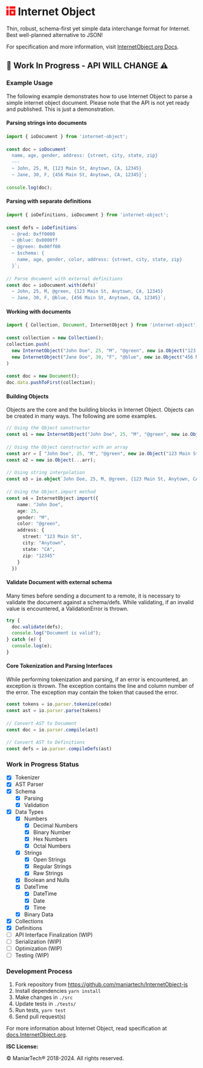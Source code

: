 # <img src="./logo/internet-object-logo.png" height="24px" alt="Internet Object" title="Internet Object"> Internet Object

Thin, robust, schema-first yet simple data interchange format for Internet. Best well-planned alternative to JSON!

For specification and more information, visit [InternetObject.org Docs](https://docs.internetobject.org).

## 🚧 Work In Progress - API WILL CHANGE ⚠️

### Example Usage

The following example demonstrates how to use Internet Object to parse a simple internet object document. Please note that the API is not yet ready and published. This is just a demonstration.

#### Parsing strings into documents

```ts
import { ioDocument } from 'internet-object';

const doc = ioDocument`
  name, age, gender, address: {street, city, state, zip}
  ---
  ~ John, 25, M, {123 Main St, Anytown, CA, 12345}
  ~ Jane, 30, F, {456 Main St, Anytown, CA, 12345}`;

console.log(doc);
```

#### Parsing with separate definitions

```ts
import { ioDefinitions, ioDocument } from 'internet-object';

const defs = ioDefinitions`
  ~ @red: 0xff0000
  ~ @blue: 0x0000ff
  ~ @green: 0x00ff00
  ~ $schema: {
    name, age, gender, color, address: {street, city, state, zip}
  }`;

// Parse document with external definitions
const doc = ioDocument.with(defs)`
  ~ John, 25, M, @green, {123 Main St, Anytown, CA, 12345}
  ~ Jane, 30, F, @blue, {456 Main St, Anytown, CA, 12345}`;
```

#### Working with documents

```ts
import { Collection, Document, InternetObject } from 'internet-object';

const collection = new Collection();
collection.push(
  new InternetObject("John Doe", 25, "M", "@green", new io.Object("123 Main St", "Anytown", "CA", "12345")),
  new InternetObject("Jane Doe", 30, "F", "@blue", new io.Object("456 Main St", "Anytown", "CA", "12345")),
)

const doc = new Document();
doc.data.pushToFirst(collection);
```

#### Building Objects

Objects are the core and the building blocks in Internet Object. Objects can
be created in many ways. The following are some examples.

```ts
// Using the Object constructor
const o1 = new InternetObject("John Doe", 25, "M", "@green", new io.Object("123 Main St", "Anytown", "CA", "12345"));

// Using the Object constructor with an array
const arr = [ "John Doe", 25, "M", "@green", new io.Object("123 Main St", "Anytown", "CA", "12345") ]
const o2 = new io.Object(...arr);

// Using string interpolation
const o3 = io.object`John Doe, 25, M, @green, {123 Main St, Anytown, CA, 12345}`;

// Using the Object.import method
const o4 = InternetObject.import({
    name: "John Doe",
    age: 25,
    gender: "M",
    color: "@green",
    address: {
      street: "123 Main St",
      city: "Anytown",
      state: "CA",
      zip: "12345"
    }
  })
```

#### Validate Document with external schema

Many times before sending a document to a remote, it is necessary to validate
the document against a schema/defs. While validating, if an invalid value is
encountered, a ValidationError is thrown.

```ts
try {
  doc.validate(defs);
  console.log("Document is valid");
} catch (e) {
  console.log(e);
}
```

#### Core Tokenization and Parsing Interfaces

While performing tokenization and parsing, if an error is encountered, an
exception is thrown. The exception contains the line and column number of
the error. The exception may contain the token that caused the error.

```ts
const tokens = io.parser.tokenize(code)
const ast = io.parser.parse(tokens)

// Convert AST to Document
const doc = io.parser.compile(ast)

// Convert AST to Definitions
const defs = io.parser.compileDefs(ast)
```

### Work in Progress Status

- [x] Tokenizer
- [x] AST Parser
- [x] Schema
  - [x] Parsing
  - [x] Validation
- [x] Data Types
  - [x] Numbers
    - [x] Decimal Numbers
    - [x] Binary Number
    - [x] Hex Numbers
    - [x] Octal Numbers
  - [x] Strings
    - [x] Open Strings
    - [x] Regular Strings
    - [x] Raw Strings
  - [x] Boolean and Nulls
  - [x] DateTime
    - [x] DateTime
    - [x] Date
    - [x] Time
  - [x] Binary Data
- [x] Collections
- [x] Definitions
- [ ] API Interface Finalization (WIP)
- [ ] Serialization (WIP)
- [ ] Optimization (WIP)
- [ ] Testing (WIP)

### Development Process

1. Fork repository from <https://github.com/maniartech/InternetObject-js>
1. Install dependencies `yarn install`
1. Make changes in `./src`
1. Update tests in `./tests/`
1. Run tests, `yarn test`
1. Send pull request(s)

For more information about Internet Object, read specification at [docs.InternetObject.org](https://docs.internetobject.org).

**ISC License:**

© ManiarTech®️ 2018-2024. All rights reserved.
